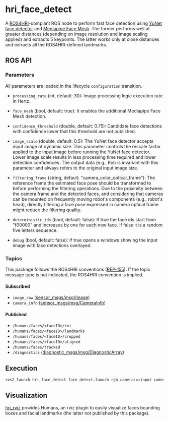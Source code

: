 # hri_face_detect

A [ROS4HRI](https://wiki.ros.org/hri)-compiant ROS node to perform fast face
detection using
[YuNet face detector](https://github.com/ShiqiYu/libfacedetection) and
[Mediapipe Face Mesh](https://github.com/google/mediapipe/blob/master/docs/solutions/face_mesh.md).
The former performs well at greater distances (depending on image resolution
and image scaling applied) and extracts 5 keypoints.
The latter works only at close distances and extracts all the ROS4HRI-defined
landmarks.

## ROS API

### Parameters

All parameters are loaded in the lifecycle `configuration` transition.

- `processing_rate` (int, default: 30):
  Image processing logic execution rate in Hertz.

- `face_mesh` (bool, default: true):
  It enables the additional Mediapipe Face Mesh detection.

- `confidence_threshold` (double, default: 0.75):
  Candidate face detections with confidence lower that this threshold are not
  published.

- `image_scale` (double, default: 0.5):
  The YuNet face detector accepts input image of dynamic size.
  This parameter controls the rescale factor applied to the input image before running the YuNet face detector.
  Lower image scale results in less processing time required and lower detection
  confidences.
  The output data (e.g., RoI) is invariant with this parameter and always refers
  to the original input image size.

- `filtering_frame` (string, default: "camera_color_optical_frame"):
  The reference frame the estimated face pose should be transformed to before
  performing the filtering operations.
  Due to the proximity between the camera frame and the detected faces, and
  considering that cameras can be mounted on frequently moving robot's
  components (e.g., robot's head), directly filtering a face pose expressed in 
  camera optical frame might reduce the filtering quality.

- `deterministic_ids` (bool, default: false):
  If true the face ids start from "f00000" and increases by one for each new
  face. If false it is a random five letters sequence.

- `debug` (bool, default: false):
  If true opens a windows showing the input image with face detections
  overlayed.

### Topics

This package follows the ROS4HRI conventions ([REP-155](https://www.ros.org/reps/rep-0155.html)).
If the topic message type is not indicated, the ROS4HRI convention is implied.

#### Subscribed

- `image_raw` ([sensor_msgs/msg/Image](https://github.com/ros2/common_interfaces/blob/humble/sensor_msgs/msg/Image.msg))
- `camera_info` ([sensor_msgs/msg/CameraInfo](https://github.com/ros2/common_interfaces/blob/humble/sensor_msgs/msg/CameraInfo.msg))

#### Published

- `/humans/faces/<faceID>/roi`
- `/humans/faces/<faceID>/landmarks`
- `/humans/faces/<faceID>/cropped`
- `/humans/faces/<faceID>/aligned`
- `/humans/faces/tracked`
- `/diagnostics` ([diagnostic_msgs/msg/DiagnosticArray](https://github.com/ros2/common_interfaces/blob/humble/diagnostic_msgs/msg/DiagnosticArray.msg))

## Execution

```bash
ros2 launch hri_face_detect face_detect.launch rgb_camera:=<input camera namespace>
```

## Visualization

[hri_rviz](../hri_rviz) provides Humans, an rviz plugin to easily visualize 
faces bounding boxes and facial landmarks (the latter not published by this
package).
